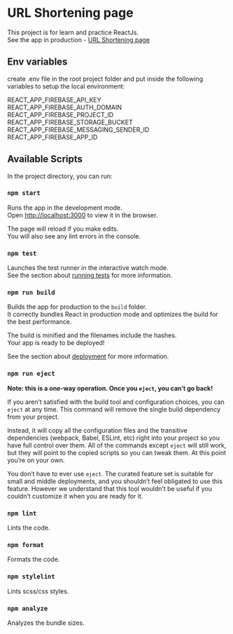# URL Shortening page

This project is for learn and practice ReactJs.\
See the app in production - [URL Shortening page](https://url-shortening-page.web.app/)

## Env variables

create .env file in the root project folder and put inside the following variables to setup the local environment:

REACT_APP_FIREBASE_API_KEY\
REACT_APP_FIREBASE_AUTH_DOMAIN\
REACT_APP_FIREBASE_PROJECT_ID\
REACT_APP_FIREBASE_STORAGE_BUCKET\
REACT_APP_FIREBASE_MESSAGING_SENDER_ID\
REACT_APP_FIREBASE_APP_ID

## Available Scripts

In the project directory, you can run:

### `npm start`

Runs the app in the development mode.\
Open [http://localhost:3000](http://localhost:3000) to view it in the browser.

The page will reload if you make edits.\
You will also see any lint errors in the console.

### `npm test`

Launches the test runner in the interactive watch mode.\
See the section about [running tests](https://facebook.github.io/create-react-app/docs/running-tests) for more information.

### `npm run build`

Builds the app for production to the `build` folder.\
It correctly bundles React in production mode and optimizes the build for the best performance.

The build is minified and the filenames include the hashes.\
Your app is ready to be deployed!

See the section about [deployment](https://facebook.github.io/create-react-app/docs/deployment) for more information.

### `npm run eject`

**Note: this is a one-way operation. Once you `eject`, you can’t go back!**

If you aren’t satisfied with the build tool and configuration choices, you can `eject` at any time. This command will remove the single build dependency from your project.

Instead, it will copy all the configuration files and the transitive dependencies (webpack, Babel, ESLint, etc) right into your project so you have full control over them. All of the commands except `eject` will still work, but they will point to the copied scripts so you can tweak them. At this point you’re on your own.

You don’t have to ever use `eject`. The curated feature set is suitable for small and middle deployments, and you shouldn’t feel obligated to use this feature. However we understand that this tool wouldn’t be useful if you couldn’t customize it when you are ready for it.

### `npm lint`

Lints the code.

### `npm format`

Formats the code.

### `npm stylelint`

Lints scss/css styles.

### `npm analyze`

Analyzes the bundle sizes.
